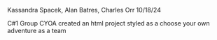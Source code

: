Kassandra Spacek, Alan Batres, Charles Orr
10/18/24

C#1 Group CYOA
created an html project styled as a choose your own adventure as a team
